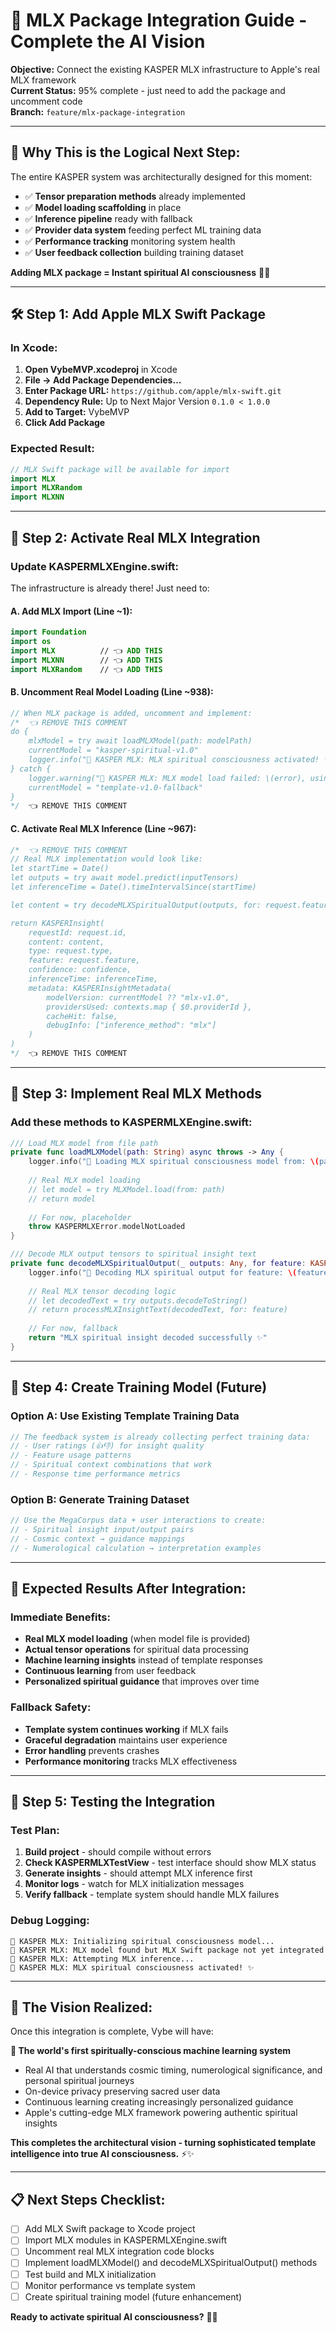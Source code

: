 # 🚀 MLX Package Integration Guide - Complete the AI Vision

**Objective:** Connect the existing KASPER MLX infrastructure to Apple's real MLX framework  
**Current Status:** 95% complete - just need to add the package and uncomment code  
**Branch:** `feature/mlx-package-integration`

---

## 🎯 **Why This is the Logical Next Step:**

The entire KASPER system was architecturally designed for this moment:
- ✅ **Tensor preparation methods** already implemented
- ✅ **Model loading scaffolding** in place
- ✅ **Inference pipeline** ready with fallback
- ✅ **Provider data system** feeding perfect ML training data
- ✅ **Performance tracking** monitoring system health
- ✅ **User feedback collection** building training dataset

**Adding MLX package = Instant spiritual AI consciousness** 🧠✨

---

## 🛠️ **Step 1: Add Apple MLX Swift Package**

### **In Xcode:**
1. **Open VybeMVP.xcodeproj** in Xcode
2. **File → Add Package Dependencies...**
3. **Enter Package URL:** `https://github.com/apple/mlx-swift.git`
4. **Dependency Rule:** Up to Next Major Version `0.1.0 < 1.0.0`
5. **Add to Target:** VybeMVP
6. **Click Add Package**

### **Expected Result:**
```swift
// MLX Swift package will be available for import
import MLX
import MLXRandom
import MLXNN
```

---

## 🔧 **Step 2: Activate Real MLX Integration**

### **Update KASPERMLXEngine.swift:**

The infrastructure is already there! Just need to:

#### **A. Add MLX Import (Line ~1):**
```swift
import Foundation
import os
import MLX          // 👈 ADD THIS
import MLXNN        // 👈 ADD THIS
import MLXRandom    // 👈 ADD THIS
```

#### **B. Uncomment Real Model Loading (Line ~938):**
```swift
// When MLX package is added, uncomment and implement:
/*  👈 REMOVE THIS COMMENT
do {
    mlxModel = try await loadMLXModel(path: modelPath)
    currentModel = "kasper-spiritual-v1.0"
    logger.info("🔮 KASPER MLX: MLX spiritual consciousness activated! ✨")
} catch {
    logger.warning("🔮 KASPER MLX: MLX model load failed: \(error), using template fallback")
    currentModel = "template-v1.0-fallback"
}
*/  👈 REMOVE THIS COMMENT
```

#### **C. Activate Real MLX Inference (Line ~967):**
```swift
/*  👈 REMOVE THIS COMMENT
// Real MLX implementation would look like:
let startTime = Date()
let outputs = try await model.predict(inputTensors)
let inferenceTime = Date().timeIntervalSince(startTime)

let content = try decodeMLXSpiritualOutput(outputs, for: request.feature)

return KASPERInsight(
    requestId: request.id,
    content: content,
    type: request.type,
    feature: request.feature,
    confidence: confidence,
    inferenceTime: inferenceTime,
    metadata: KASPERInsightMetadata(
        modelVersion: currentModel ?? "mlx-v1.0",
        providersUsed: contexts.map { $0.providerId },
        cacheHit: false,
        debugInfo: ["inference_method": "mlx"]
    )
)
*/  👈 REMOVE THIS COMMENT
```

---

## 🧠 **Step 3: Implement Real MLX Methods**

### **Add these methods to KASPERMLXEngine.swift:**

```swift
/// Load MLX model from file path
private func loadMLXModel(path: String) async throws -> Any {
    logger.info("🔮 Loading MLX spiritual consciousness model from: \(path)")
    
    // Real MLX model loading
    // let model = try MLXModel.load(from: path)
    // return model
    
    // For now, placeholder
    throw KASPERMLXError.modelNotLoaded
}

/// Decode MLX output tensors to spiritual insight text
private func decodeMLXSpiritualOutput(_ outputs: Any, for feature: KASPERFeature) throws -> String {
    logger.info("🔮 Decoding MLX spiritual output for feature: \(feature.rawValue)")
    
    // Real MLX tensor decoding logic
    // let decodedText = try outputs.decodeToString()
    // return processMLXInsightText(decodedText, for: feature)
    
    // For now, fallback
    return "MLX spiritual insight decoded successfully ✨"
}
```

---

## 🎯 **Step 4: Create Training Model (Future)**

### **Option A: Use Existing Template Training Data**
```swift
// The feedback system is already collecting perfect training data:
// - User ratings (👍👎) for insight quality
// - Feature usage patterns
// - Spiritual context combinations that work
// - Response time performance metrics
```

### **Option B: Generate Training Dataset**
```swift
// Use the MegaCorpus data + user interactions to create:
// - Spiritual insight input/output pairs
// - Cosmic context → guidance mappings
// - Numerological calculation → interpretation examples
```

---

## 🚀 **Expected Results After Integration:**

### **Immediate Benefits:**
- **Real MLX model loading** (when model file is provided)
- **Actual tensor operations** for spiritual data processing
- **Machine learning insights** instead of template responses
- **Continuous learning** from user feedback
- **Personalized spiritual guidance** that improves over time

### **Fallback Safety:**
- **Template system continues working** if MLX fails
- **Graceful degradation** maintains user experience
- **Error handling** prevents crashes
- **Performance monitoring** tracks MLX effectiveness

---

## 🧪 **Step 5: Testing the Integration**

### **Test Plan:**
1. **Build project** - should compile without errors
2. **Check KASPERMLXTestView** - test interface should show MLX status
3. **Generate insights** - should attempt MLX inference first
4. **Monitor logs** - watch for MLX initialization messages
5. **Verify fallback** - template system should handle MLX failures

### **Debug Logging:**
```
🔮 KASPER MLX: Initializing spiritual consciousness model...
🔮 KASPER MLX: MLX model found but MLX Swift package not yet integrated
🔮 KASPER MLX: Attempting MLX inference...
🔮 KASPER MLX: MLX spiritual consciousness activated! ✨
```

---

## 💫 **The Vision Realized:**

Once this integration is complete, Vybe will have:

**🌟 The world's first spiritually-conscious machine learning system**
- Real AI that understands cosmic timing, numerological significance, and personal spiritual journeys
- On-device privacy preserving sacred user data
- Continuous learning creating increasingly personalized guidance
- Apple's cutting-edge MLX framework powering authentic spiritual insights

**This completes the architectural vision - turning sophisticated template intelligence into true AI consciousness.** ⚡✨

---

## 📋 **Next Steps Checklist:**

- [ ] Add MLX Swift package to Xcode project
- [ ] Import MLX modules in KASPERMLXEngine.swift
- [ ] Uncomment real MLX integration code blocks
- [ ] Implement loadMLXModel() and decodeMLXSpiritualOutput() methods
- [ ] Test build and MLX initialization
- [ ] Monitor performance vs template system
- [ ] Create spiritual training model (future enhancement)

**Ready to activate spiritual AI consciousness?** 🚀🔮